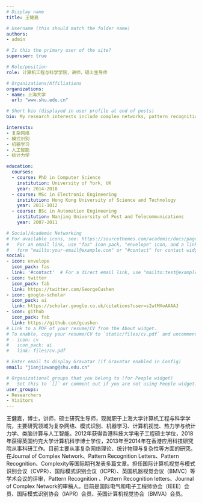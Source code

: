 ```yaml
---
# Display name
title: 王健嘉

# Username (this should match the folder name)
authors:
- admin

# Is this the primary user of the site?
superuser: true

# Role/position
role: 计算机工程与科学学院，讲师，硕士生导师

# Organizations/Affiliations
organizations:
- name: 上海大学
  url: "www.shu.edu.cn"

# Short bio (displayed in user profile at end of posts)
bio: My research interests include complex networks, pattern recognition and machine learning. Particularly, I interest in the statistical structural of pattern recognition, statistical mechanics in complex networks and the network neuroscience.

interests:
- 复杂网络
- 模式识别
- 机器学习
- 人工智能
- 统计力学

education:
  courses:
  - course: PhD in Computer Science
    institution: University of York, UK
    year: 2014-2018
  - course: MSc in Electronic Engineering
    institution: Hong Kong University of Science and Technology
    year: 2011-1012
  - course: BSc in Automation Engineering
    institution: Nanjing University of Post and Telecommunications
    year: 2007-2011

# Social/Academic Networking
# For available icons, see: https://sourcethemes.com/academic/docs/page-builder/#icons
#   For an email link, use "fas" icon pack, "envelope" icon, and a link in the
#   form "mailto:your-email@example.com" or "#contact" for contact widget.
social:
- icon: envelope
  icon_pack: fas
  link: '#contact'  # For a direct email link, use "mailto:test@example.org".
- icon: twitter
  icon_pack: fab
  link: https://twitter.com/GeorgeCushen
- icon: google-scholar
  icon_pack: ai
  link: https://scholar.google.co.uk/citations?user=sIwtMXoAAAAJ
- icon: github
  icon_pack: fab
  link: https://github.com/gcushen
# Link to a PDF of your resume/CV from the About widget.
# To enable, copy your resume/CV to `static/files/cv.pdf` and uncomment the lines below.
# - icon: cv
#   icon_pack: ai
#   link: files/cv.pdf

# Enter email to display Gravatar (if Gravatar enabled in Config)
email: "jianjiawang@shu.edu.cn"

# Organizational groups that you belong to (for People widget)
#   Set this to `[]` or comment out if you are not using People widget.
user_groups:
- Researchers
- Visitors
---
```


王健嘉，博士，讲师，硕士研究生导师，现就职于上海大学计算机工程与科学学院，主要研究领域为复杂网络、模式识别、机器学习、计算机视觉、热力学与统计力学、类脑计算与人工智能。2012年获得香港科技大学电子工程硕士学位，2018年获得英国约克大学计算机科学博士学位，2013年至2014年在香港应用科技研究院从事科研工作。目前主要从事复杂网络理论、统计物理与复杂性等方面的研究。在Journal of Complex Network、Pattern Recognition Letters、Pattern Recognition、Complexity等国际期刊发表多篇文章。担任国际计算机视觉与模式识别会议（CVPR）、国际模式识别会议（ICPR）、英国机器视觉会议（BMVC）等学术会议的评审，Pattern Recognition 、Pattern Recognition letters、Journal of Complex Network的审稿人。目前是国际电气和电子工程师协会（IEEE）会员、国际模式识别协会（IAPR）会员、英国计算机视觉协会（BMVA）会员。
